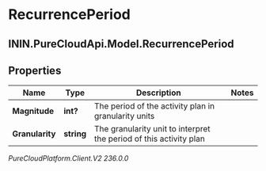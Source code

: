 # RecurrencePeriod

## ININ.PureCloudApi.Model.RecurrencePeriod

## Properties

|Name | Type | Description | Notes|
|------------ | ------------- | ------------- | -------------|
| **Magnitude** | **int?** | The period of the activity plan in granularity units | |
| **Granularity** | **string** | The granularity unit to interpret the period of this activity plan | |



_PureCloudPlatform.Client.V2 236.0.0_
